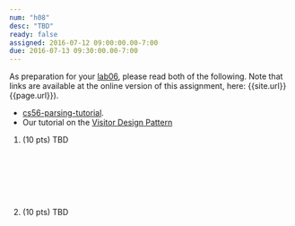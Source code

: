 ```yaml
---
num: "h08"
desc: "TBD"
ready: false
assigned: 2016-07-12 09:00:00.00-7:00
due: 2016-07-13 09:30:00.00-7:00
---
```


As preparation for your [lab06](/lab/lab06), please read both of the following. Note that links are available at 
the online version of this assignment, here: {{site.url}}{{page.url}}).

* [cs56-parsing-tutorial](https://github.com/UCSB-CS56-M16/cs56-parsing-tutorial).   
* Our tutorial on the [Visitor Design Pattern](https://github.com/UCSB-CS56-M16/visitor-pattern-tutorial)

<ol>

<li markdown="1" style="margin-bottom:8em;">

(10 pts) TBD


<div class="pagebreak"></div>

</li>

<li markdown="1" style="margin-bottom:9em;">

(10 pts) TBD

</li>

</ol>
